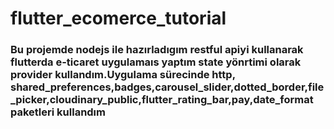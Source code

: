 # flutter_ecomerce_tutorial

### Bu projemde nodejs ile hazırladıgım restful apiyi kullanarak flutterda e-ticaret uygulamaıs yaptım state yönrtimi olarak provider kullandım.Uygulama sürecinde  http, shared_preferences,badges,carousel_slider,dotted_border,file_picker,cloudinary_public,flutter_rating_bar,pay,date_format paketleri kullandım 
